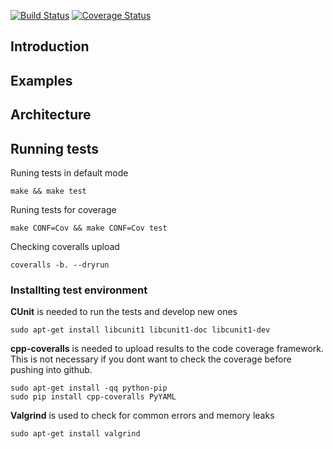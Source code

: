 [![Build Status](https://travis-ci.org/aldialimucaj/perf-gear.svg?branch=master)](https://travis-ci.org/aldialimucaj/perf-gear)
[![Coverage Status](https://coveralls.io/repos/aldialimucaj/perf-gear/badge.svg)](https://coveralls.io/r/aldialimucaj/perf-gear)

## Introduction ##

## Examples ##

## Architecture ##

## Running tests ##

Runing tests in default mode
```
make && make test
```

Runing tests for coverage
```
make CONF=Cov && make CONF=Cov test
```

Checking coveralls upload 
```
coveralls -b. --dryrun
```

### Installting test environment ###
**CUnit** is needed to run the tests and develop new ones
```
sudo apt-get install libcunit1 libcunit1-doc libcunit1-dev
```
**cpp-coveralls** is needed to upload results to the code coverage framework.
This is not necessary if you dont want to check the coverage before pushing into github.
```
sudo apt-get install -qq python-pip
sudo pip install cpp-coveralls PyYAML
```

**Valgrind** is used to check for common errors and memory leaks
```
sudo apt-get install valgrind
```
